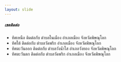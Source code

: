 ```yaml
---
layout: slide
---
```

##### เขตติดต่อ
* ทิศเหนือ ติดต่อกับ ตำบลในเมือง อำเภอเมือง จังหวัดพิษณุโลก
* ทิศใต้ ติดต่อกับ ตำบลวัดพริก อำเภอเมือง จังหวัดพิษณุโลก
* ทิศตะวันออก ติดต่อกับ ตำบลวังน้ำใส อำเภอวังทอง จังหวัดพิษณุโลก
* ทิศตะวันตก ติดต่อกับ ตำบลวัดพริก อำเภอเมือง จังหวัดพิษณุโลก
